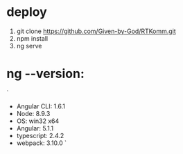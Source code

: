 # deploy

 1) git clone https://github.com/Given-by-God/RTKomm.git
 2) npm install
 3) ng serve



# ng --version:
`
  - Angular CLI: 1.6.1
  - Node: 8.9.3
  - OS: win32 x64
  - Angular: 5.1.1
  - typescript: 2.4.2
  - webpack: 3.10.0
`
